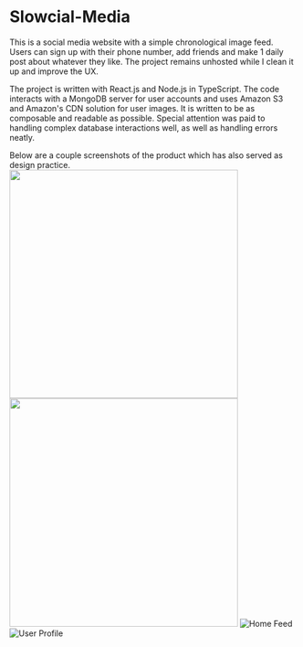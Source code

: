 # Slowcial-Media

This is a social media website with a simple chronological image feed. Users can sign up with their phone number, add friends and make 1 daily post about whatever they like. The project remains unhosted while I clean it up and improve the UX.

The project is written with React.js and Node.js in TypeScript. The code interacts with a MongoDB server for user accounts and uses Amazon S3 and Amazon's CDN solution for user images. It is written to be as composable and readable as possible. Special attention was paid to handling complex database interactions well, as well as handling errors neatly.

Below are a couple screenshots of the product which has also served as design practice.
<img src="https://i.imgur.com/9TV0CVX.png" width="400" ></img>
<img src="https://i.imgur.com/XQM57En.png" width="400" ></img>
![Home Feed](https://i.imgur.com/9TV0CVX.png![image](https://user-images.githubusercontent.com/9706593/197362855-e2b53612-b68f-49f3-af25-0e14ad1a690c.png))
![User Profile](https://i.imgur.com/XQM57En.png!)

